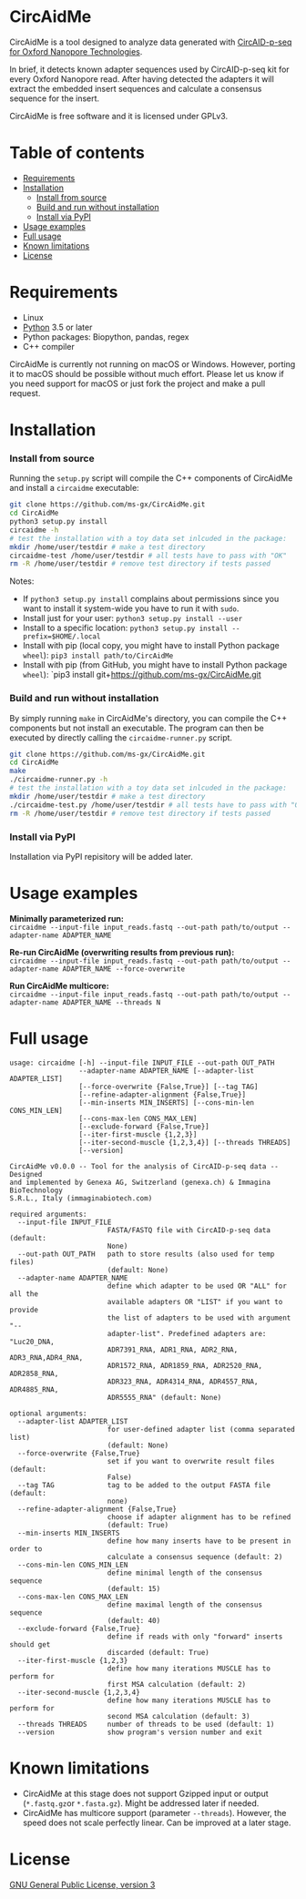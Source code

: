 # CircAidMe

CircAidMe is a tool designed to analyze data generated with [CircAID-p-seq for Oxford Nanopore Technologies](https://www.immaginabiotech.com/product/circaid-p-seq/).

In brief, it detects known adapter sequences used by CircAID-p-seq kit for every Oxford Nanopore read. After having detected the adapters it will extract the embedded insert sequences and calculate a consensus sequence for the insert.

CircAidMe is free software and it is licensed under GPLv3.


# Table of contents

* [Requirements](#requirements)
* [Installation](#installation)
    * [Install from source](#install-from-source)
    * [Build and run without installation](#build-and-run-without-installation)
    * [Install via PyPI](#install-via-pypi)
* [Usage examples](#usage-examples)
* [Full usage](#full-usage)
* [Known limitations](#known-limitations)
* [License](#license)
    


# Requirements

* Linux
* [Python](https://www.python.org/) 3.5 or later
* Python packages: Biopython, pandas, regex 
* C++ compiler


CircAidMe is currently not running on macOS or Windows. However, porting it to macOS should be possible without much effort. Please let us know if you need support for macOS or just fork the project and make a pull request.



#  Installation

### Install from source

Running the `setup.py` script will compile the C++ components of CircAidMe and install a `circaidme` executable:

```bash
git clone https://github.com/ms-gx/CircAidMe.git
cd CircAidMe
python3 setup.py install
circaidme -h
# test the installation with a toy data set inlcuded in the package:
mkdir /home/user/testdir # make a test directory
circaidme-test /home/user/testdir # all tests have to pass with "OK"
rm -R /home/user/testdir # remove test directory if tests passed
```

Notes:
* If `python3 setup.py install` complains about permissions since you want to install it system-wide you have to run it with `sudo`.
* Install just for your user: `python3 setup.py install --user`
* Install to a specific location: `python3 setup.py install --prefix=$HOME/.local`
* Install with pip (local copy, you might have to install Python package `wheel`): `pip3 install path/to/CircAidMe`
* Install with pip (from GitHub, you might have to install Python package `wheel`): `pip3 install git+https://github.com/ms-gx/CircAidMe.git


### Build and run without installation

By simply running `make` in CircAidMe's directory, you can compile the C++ components but not install an executable. The program can then be executed by directly calling the `circaidme-runner.py` script.

```bash
git clone https://github.com/ms-gx/CircAidMe.git
cd CircAidMe
make
./circaidme-runner.py -h
# test the installation with a toy data set inlcuded in the package:
mkdir /home/user/testdir # make a test directory
./circaidme-test.py /home/user/testdir # all tests have to pass with "OK"
rm -R /home/user/testdir # remove test directory if tests passed
```


### Install via PyPI

Installation via PyPI repisitory will be added later.



# Usage examples

__Minimally parameterized run:__<br>
`circaidme --input-file input_reads.fastq --out-path path/to/output --adapter-name ADAPTER_NAME`

__Re-run CircAidMe (overwriting results from previous run):__<br>
`circaidme --input-file input_reads.fastq --out-path path/to/output --adapter-name ADAPTER_NAME --force-overwrite`

__Run CircAidMe multicore:__<br>
`circaidme --input-file input_reads.fastq --out-path path/to/output --adapter-name ADAPTER_NAME --threads N` 



# Full usage

```
usage: circaidme [-h] --input-file INPUT_FILE --out-path OUT_PATH
                 --adapter-name ADAPTER_NAME [--adapter-list ADAPTER_LIST]
                 [--force-overwrite {False,True}] [--tag TAG]
                 [--refine-adapter-alignment {False,True}]
                 [--min-inserts MIN_INSERTS] [--cons-min-len CONS_MIN_LEN]
                 [--cons-max-len CONS_MAX_LEN]
                 [--exclude-forward {False,True}]
                 [--iter-first-muscle {1,2,3}]
                 [--iter-second-muscle {1,2,3,4}] [--threads THREADS]
                 [--version]

CircAidMe v0.0.0 -- Tool for the analysis of CircAID-p-seq data -- Designed
and implemented by Genexa AG, Switzerland (genexa.ch) & Immagina BioTechnology
S.R.L., Italy (immaginabiotech.com)

required arguments:
  --input-file INPUT_FILE
                        FASTA/FASTQ file with CircAID-p-seq data (default:
                        None)
  --out-path OUT_PATH   path to store results (also used for temp files)
                        (default: None)
  --adapter-name ADAPTER_NAME
                        define which adapter to be used OR "ALL" for all the
                        available adapters OR "LIST" if you want to provide
                        the list of adapters to be used with argument "--
                        adapter-list". Predefined adapters are: "Luc20_DNA,
                        ADR7391_RNA, ADR1_RNA, ADR2_RNA, ADR3_RNA,ADR4_RNA,
                        ADR1572_RNA, ADR1859_RNA, ADR2520_RNA, ADR2858_RNA,
                        ADR323_RNA, ADR4314_RNA, ADR4557_RNA, ADR4885_RNA,
                        ADR5555_RNA" (default: None)

optional arguments:
  --adapter-list ADAPTER_LIST
                        for user-defined adapter list (comma separated list)
                        (default: None)
  --force-overwrite {False,True}
                        set if you want to overwrite result files (default:
                        False)
  --tag TAG             tag to be added to the output FASTA file (default:
                        none)
  --refine-adapter-alignment {False,True}
                        choose if adapter alignment has to be refined
                        (default: True)
  --min-inserts MIN_INSERTS
                        define how many inserts have to be present in order to
                        calculate a consensus sequence (default: 2)
  --cons-min-len CONS_MIN_LEN
                        define minimal length of the consensus sequence
                        (default: 15)
  --cons-max-len CONS_MAX_LEN
                        define maximal length of the consensus sequence
                        (default: 40)
  --exclude-forward {False,True}
                        define if reads with only "forward" inserts should get
                        discarded (default: True)
  --iter-first-muscle {1,2,3}
                        define how many iterations MUSCLE has to perform for
                        first MSA calculation (default: 2)
  --iter-second-muscle {1,2,3,4}
                        define how many iterations MUSCLE has to perform for
                        second MSA calculation (default: 3)
  --threads THREADS     number of threads to be used (default: 1)
  --version             show program's version number and exit
```



# Known limitations
* CircAidMe at this stage does not support Gzipped input or output (`*.fastq.gz`or `*.fasta.gz`). Might be addressed later if needed.
* CircAidMe has multicore support (parameter `--threads`). However, the speed does not scale perfectly linear. Can be improved at a later stage.



# License

[GNU General Public License, version 3](https://www.gnu.org/licenses/gpl-3.0.html)
